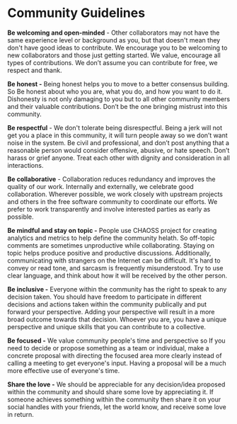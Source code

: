 # Community Guidelines

**Be welcoming and open-minded** - Other collaborators may not have the same experience level or background as you, but that doesn't mean they don't have good ideas to contribute. We encourage you to be welcoming to new collaborators and those just getting started. We value, encourage all types of contributions. We don’t assume you can contribute for free, we respect and thank.

**Be honest -** Being honest helps you to move to a better consensus building. So Be honest about who you are, what you do, and how you want to do it. Dishonesty is not only damaging to you but to all other community members and their valuable contributions. Don’t be the one bringing mistrust into this community.

**Be respectful** - We don't tolerate being disrespectful. Being a jerk will not get you a place in this community, it will turn people away so we don’t want noise in the system. Be civil and professional, and don’t post anything that a reasonable person would consider offensive, abusive, or hate speech. Don’t harass or grief anyone. Treat each other with dignity and consideration in all interactions. 

**Be collaborative** - Collaboration reduces redundancy and improves the quality of our work. Internally and externally, we celebrate good collaboration. Wherever possible, we work closely with upstream projects and others in the free software community to coordinate our efforts. We prefer to work transparently and involve interested parties as early as possible.

**Be mindful and stay on topic -** People use CHAOSS project for creating analytics and metrics to help define the community helath. So off-topic comments are sometimes unproductive while collaborating. Staying on topic helps produce positive and productive discussions. Additionally, communicating with strangers on the Internet can be difficult. It's hard to convey or read tone, and sarcasm is frequently misunderstood. Try to use clear language, and think about how it will be received by the other person.

**Be inclusive -** Everyone within the community has the right to speak to any decision taken. You should have freedom to participate in different decisions and actions taken within the community publically and put forward your perspective. Adding your perspective will result in a more broad outcome towards that decision. Whoever you are, you have a unique perspective and unique skills that you can contribute to a collective.

**Be focused -** We value community people's time and perspective so If you need to decide or propose something as a team or individual, make a concrete proposal with directing the focused area more clearly instead of calling a meeting to get everyone's input. Having a proposal will be a much more effective use of everyone's time.

**Share the love -** We should be appreciable for any decision/idea proposed within the community and should share some love by appreciating it. If someone achieves something within the community then share it on your social handles with your friends, let the world know, and receive some love in return.

